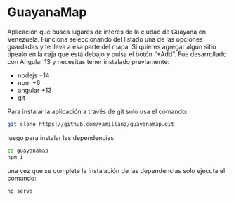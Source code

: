 # GuayanaMap

Aplicación que busca lugares de interés de la ciudad de Guayana en Venezuela. Funciona seleccionando del listado una de las opciones guardadas y te lleva a esa parte del mapa. Si quieres agregar algún sitio tipealo en la caja que está debajo y pulsa el botón “+Add”.
Fue desarrollado con Angular 13 y necesitas tener instalado previamente:

- nodejs +14
- npm +6
- angular +13
- git

Para instalar la aplicación a través de git solo usa el comando:

```sh
git clone https://github.com/yamillanz/guayanamap.git
```

luego para instalar las dependencias:

```sh
cd guayanamap
npm i
```

una vez que se complete la instalación de las dependencias solo ejecuta el comando:

```sh
ng serve
```
